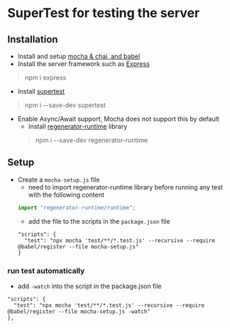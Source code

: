 # SuperTest for testing the server
## Installation
- Install and setup [mocha & chai, and babel](https://github.com/reshinto/Basic_technologies_revision/blob/master/automatedTests/mochaAndChai.md)
- Install the server framework such as [Express](https://expressjs.com/)
> npm i express
- Install [supertest](https://github.com/visionmedia/supertest#readme)
> npm i --save-dev supertest
- Enable Async/Await support, Mocha does not support this by default
  - Install [regenerator-runtime](https://github.com/facebook/regenerator/tree/master/packages/regenerator-runtime) library
  > npm i --save-dev regenerator-runtime
## Setup
- Create a ```mocha-setup.js``` file
  - need to import regenerator-runtime library before running any test with the following content
  ```javascript
  import "regenerator-runtime/runtime";
  ```
  - add the file to the scripts in the ```package.json``` file
  ```
  "scripts": {
    "test": "npx mocha 'test/**/*.test.js' --recursive --require @babel/register --file mocha-setup.js"
  }
  ```
### run test automatically
- add ```-watch``` into the script in the package.json file
```
"scripts": {
  "test": "npx mocha 'test/**/*.test.js' --recursive --require @babel/register --file mocha-setup.js -watch"
},
```
